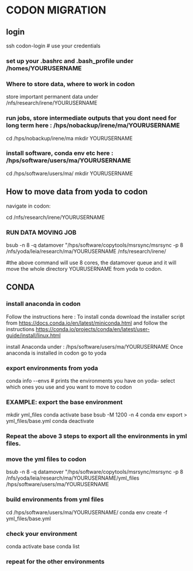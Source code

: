 # CODON MIGRATION

## login

ssh codon-login  # use your credentials

### set up your .bashrc and .bash_profile under /homes/YOURUSERNAME

### Where to store data, where to work in codon

store important permanent data under /nfs/research/irene/YOURUSERNAME

### run jobs, store intermediate outputs that you dont need for long term here : /hps/nobackup/irene/ma/YOURUSERNAME

cd /hps/nobackup/irene/ma
mkdir YOURUSERNAME

### install software, conda env etc here : /hps/software/users/ma/YOURUSERNAME

cd /hps/software/users/ma/
mkdir YOURUSERNAME


## How to move data from yoda to codon 
navigate in codon:

cd /nfs/research/irene/YOURUSERNAME

### RUN DATA MOVING JOB

bsub -n 8 -q datamover "/hps/software/copytools/msrsync/msrsync -p 8 /nfs/yoda/leia/research/ma/YOURUSERNAME  /nfs/research/irene/

#the above command will use 8 cores, the datamover queue and it will move the whole directory YOURUSERNAME from yoda to codon. 


## CONDA
### install anaconda in codon

Follow the instructions here : 
To install conda download the installer script from https://docs.conda.io/en/latest/miniconda.html and follow the instructions
https://conda.io/projects/conda/en/latest/user-guide/install/linux.html

install Anaconda under : /hps/software/users/ma/YOURUSERNAME
Once anaconda is installed in codon go to yoda 

### export environments from yoda

conda info --envs # prints the environments you have on yoda- select which ones you use and you want to move to codon


### EXAMPLE: export the base environment
mkdir yml_files
conda activate base
bsub -M 1200 -n 4 conda env export > yml_files/base.yml
conda deactivate

### Repeat the above 3 steps to export all the environments in yml files.

### move the yml files to codon 
bsub -n 8 -q datamover "/hps/software/copytools/msrsync/msrsync -p 8 /nfs/yoda/leia/research/ma/YOURUSERNAME/yml_files /hps/software/users/ma/YOURUSERNAME

### build environments from yml files
cd /hps/software/users/ma/YOURUSERNAME/
conda env create -f yml_files/base.yml

### check your environment
conda activate base
conda list

### repeat for the other environments

